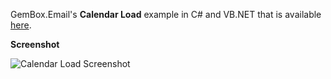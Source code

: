 GemBox.Email's **Calendar Load** example in C# and VB.NET that is available [here](https://www.gemboxsoftware.com/email/examples/load-calendar/902).

**Screenshot**

![Calendar Load Screenshot](https://www.gemboxsoftware.com/Email/Examples/Content/Calendar/Load/Load.png)